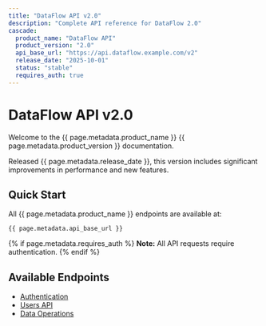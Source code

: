 ```yaml
---
title: "DataFlow API v2.0"
description: "Complete API reference for DataFlow 2.0"
cascade:
  product_name: "DataFlow API"
  product_version: "2.0"
  api_base_url: "https://api.dataflow.example.com/v2"
  release_date: "2025-10-01"
  status: "stable"
  requires_auth: true
---
```


# DataFlow API v2.0

Welcome to the {{ page.metadata.product_name }} {{ page.metadata.product_version }} documentation.

Released {{ page.metadata.release_date }}, this version includes significant improvements in performance and new features.

## Quick Start

All {{ page.metadata.product_name }} endpoints are available at:
```
{{ page.metadata.api_base_url }}
```

{% if page.metadata.requires_auth %}
**Note:** All API requests require authentication.
{% endif %}

## Available Endpoints

- [Authentication](/api/v2/authentication/)
- [Users API](/api/v2/users/)
- [Data Operations](/api/v2/data-operations/)

